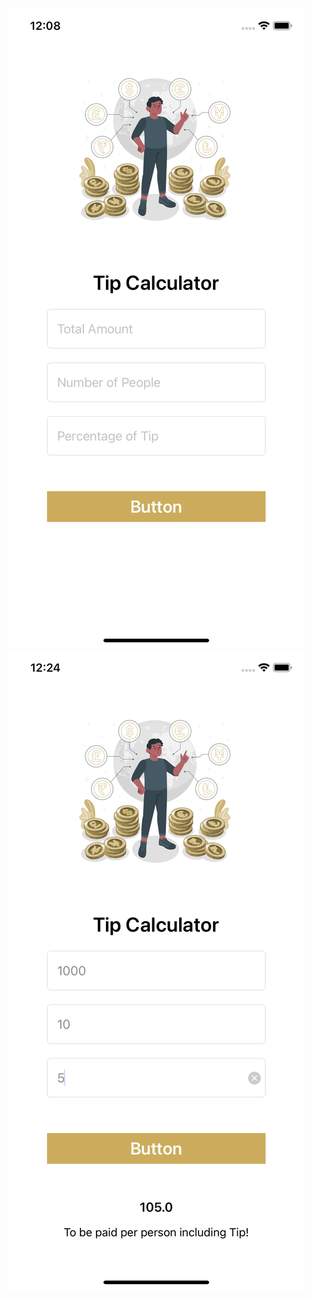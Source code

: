 ![](https://raw.githubusercontent.com/shaheem-pp/Swift-Practice/main/Tip%20Calculator/Simulator%20Screen%20Shot%20-%20iPhone%2011%20-%202022-04-28%20at%2000.09.43.png)
![](https://raw.githubusercontent.com/shaheem-pp/Swift-Practice/main/Tip%20Calculator/Simulator%20Screen%20Shot%20-%20iPhone%2011%20-%202022-04-28%20at%2000.25.16.png)
